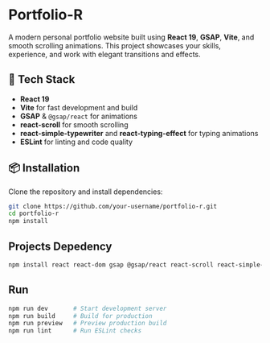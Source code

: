 # Portfolio-R

A modern personal portfolio website built using **React 19**, **GSAP**, **Vite**, and smooth scrolling animations. This project showcases your skills, experience, and work with elegant transitions and effects.

## 🔧 Tech Stack

- **React 19**
- **Vite** for fast development and build
- **GSAP** & `@gsap/react` for animations
- **react-scroll** for smooth scrolling
- **react-simple-typewriter** and **react-typing-effect** for typing animations
- **ESLint** for linting and code quality

## 📦 Installation

Clone the repository and install dependencies:

```bash
git clone https://github.com/your-username/portfolio-r.git
cd portfolio-r
npm install
```
## Projects Depedency
```bash
npm install react react-dom gsap @gsap/react react-scroll react-simple-typewriter react-typing-effect
```

## Run
```bash 
npm run dev       # Start development server
npm run build     # Build for production
npm run preview   # Preview production build
npm run lint      # Run ESLint checks
```
